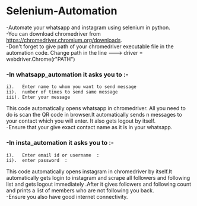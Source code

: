 # Selenium-Automation
 -Automate your whatsapp and instagram using selenium in python.  
 -You can download chromedriver from https://chromedriver.chromium.org/downloads.  
 -Don't forget to give path of your chromedriver executable file in the automation code. Change path in the line ---> driver = webdriver.Chrome(r"PATH")    
### -In whatsapp_automation it asks you to :-  
    i).   Enter name to whom you want to send message   
    ii).  number of times to send same message  
    iii). Enter your message   
   This code automatically opens whatsapp in chromedriver. All you need to do is scan the QR code in browser.It automatically sends n messages to your contact which you will          enter. It also gets logout by itself.  
 -Ensure that your give exact contact name as it is in your whatsapp.  
### -In insta_automation it asks you to :-  
    i).   Enter email id or username  :  
    ii).  enter password  :  
   This code automatically opens instagram in chromedriver by itself.It automatically gets login to instagram and scrape all followers and following list and gets logout              immediately .After it gives followers and following count and prints a list of members who are not following you back.  
 -Ensure you also have good internet connectivity.  
